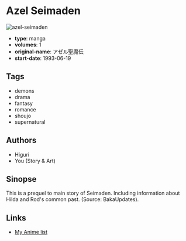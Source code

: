# Azel Seimaden

![azel-seimaden](https://cdn.myanimelist.net/images/manga/3/34315.jpg)

-   **type**: manga
-   **volumes**: 1
-   **original-name**: アゼル聖魔伝
-   **start-date**: 1993-06-19

## Tags

-   demons
-   drama
-   fantasy
-   romance
-   shoujo
-   supernatural

## Authors

-   Higuri
-   You (Story & Art)

## Sinopse

This is a prequel to main story of Seimaden. Including information about Hilda and Rod's common past.
(Source: BakaUpdates).

## Links

-   [My Anime list](https://myanimelist.net/manga/21309/Azel_Seimaden)

